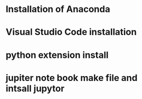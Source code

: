 # Installation of Anaconda 
# Visual Studio Code installation
# python extension install
# jupiter note book make file and intsall jupytor
